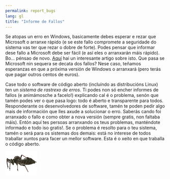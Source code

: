 ```yaml
---
permalink: report_bugs
lang: gl
title: "Informe de Fallos"
---
```


Se atopas un erro en Windows, basicamente debes esperar e rezar que Microsoft o arranxe rápido (e se este fallo compromete a seguridade do sistema vas ter que rezar o dobre de forte). Podes pensar que informar dese fallo a Microsoft debe ser fácil (e así eles o arranxarán máis rápido). Bo... pénsao de novo. <a 
href="http://www.oreillynet.com/mac/blog/2002/06/mission_impossible_submitting.html">Aquí</a> 
hai un interesante artigo sobre isto. Que pasa se Microsoft nin sequera se decata dos fallos? Nese caso, teñamos esperanzas en que a próxima versión de Windows o arranxará (pero terás que pagar outros centos de euros).

Case todo o software de código aberto (incluíndo as distribucións Linux) ten un <i>sistema de rastrexo de erros</i>. Ti podes non só encher informes de fallos (e animámosche a facelo!) explicando cal é o problema, senón que tamén podes ver o que pasa logo: todo é aberto e transparente para todos. Responderante os desenvolvedores de software, tamén te poden pedir algo mais de información que lles axude a solucionar o erro. Saberás cando foi arranxado o fallo e como obter a nova versión (sempre gratis, non faltaba máis). Entón aquí tes persoas arranxando os teus problemas, manténdote informado e todo iso gratis!. Se o problema é resolto para o teu sistema, tamén o será para os sistemas dos demais: está no interese de todos traballar xuntos para facer un mellor software. Esta é o xeito en que traballa o código aberto.

<img src="/img/report_bugs_thumb.png" />




